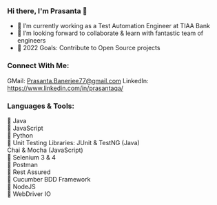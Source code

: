### Hi there, I'm Prasanta 👋 

- 🌱 I’m currently working as a Test Automation Engineer at TIAA Bank
- 👯 I’m looking forward to collaborate & learn with fantastic team of engineers
- 🥅 2022 Goals: Contribute to Open Source projects

### Connect With Me:

GMail:    Prasanta.Banerjee77@gmail.com
LinkedIn: https://www.linkedin.com/in/prasantaqa/

### Languages & Tools:

🔭 Java<br />
🔭 JavaScript<br />
🔭 Python<br />
🔭 Unit Testing Libraries: JUnit & TestNG (Java)<br />
                           Chai & Mocha (JavaScript)<br />
🔭 Selenium 3 & 4<br />
🔭 Postman<br />
🔭 Rest Assured<br />
🔭 Cucumber BDD Framework<br />
🔭 NodeJS<br />
🔭 WebDriver IO<br />
<br />
